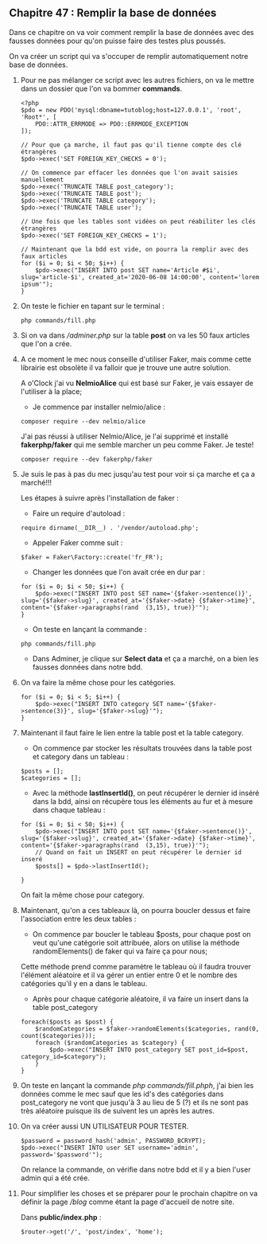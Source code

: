 ## Chapitre 47 : Remplir la base de données

Dans ce chapitre on va voir comment remplir la base de données avec des fausses données pour qu'on puisse faire des testes plus poussés.

On va créer un script qui va s'occuper de remplir automatiquement notre base de données.

1. Pour ne pas mélanger ce script avec les autres fichiers, on va le mettre dans un dossier que l'on va bommer **commands**.

    ```
    <?php
    $pdo = new PDO('mysql:dbname=tutoblog;host=127.0.0.1', 'root', 'Root*', [
        PDO::ATTR_ERRMODE => PDO::ERRMODE_EXCEPTION
    ]);

    // Pour que ça marche, il faut pas qu'il tienne compte des clé étrangères
    $pdo->exec('SET FOREIGN_KEY_CHECKS = 0');

    // On commence par effacer les données que l'on avait saisies manuellement
    $pdo->exec('TRUNCATE TABLE post_category');
    $pdo->exec('TRUNCATE TABLE post');
    $pdo->exec('TRUNCATE TABLE category');
    $pdo->exec('TRUNCATE TABLE user');

    // Une fois que les tables sont vidées on peut réabiliter les clés étrangères
    $pdo->exec('SET FOREIGN_KEY_CHECKS = 1');

    // Maintenant que la bdd est vide, on pourra la remplir avec des faux articles
    for ($i = 0; $i < 50; $i++) {
        $pdo->exec("INSERT INTO post SET name='Article #$i', slug='article-$i', created_at='2020-06-08 14:00:00', content='lorem ipsum'");
    }
    ```

2. On teste le fichier en tapant sur le terminal :

    ```
    php commands/fill.php
    ```

3. Si on va dans */adminer.php* sur la table **post** on va les 50 faux articles que l'on a crée.

4. A ce moment le mec nous conseille d'utiliser Faker, mais comme cette librairie est obsolète il va falloir que je trouve une autre solution.

    A o'Clock j'ai vu **NelmioAlice** qui est basé sur Faker, je vais essayer de l'utiliser à la place;

    - Je commence par installer nelmio/alice :

    ```
    composer require --dev nelmio/alice
    ```

    J'ai pas réussi à utiliser Nelmio/Alice, je l'ai supprimé et installé **fakerphp/faker** qui me semble marcher un peu comme Faker. Je teste!

    ```
    composer require --dev fakerphp/faker
    ```

5. Je suis le pas à pas du mec jusqu'au test pour voir si ça marche et ça a marché!!!

    Les étapes à suivre après l'installation de faker :

    - Faire un require d'autoload :

    ```
    require dirname(__DIR__) . '/vendor/autoload.php';
    ```

    - Appeler Faker comme suit :

    ```
    $faker = Faker\Factory::create('fr_FR');
    ``` 

    - Changer les données que l'on avait crée en dur par :

    ```
    for ($i = 0; $i < 50; $i++) {
        $pdo->exec("INSERT INTO post SET name='{$faker->sentence()}', slug='{$faker->slug}', created_at='{$faker->date} {$faker->time}', content='{$faker->paragraphs(rand  (3,15), true)}'");
    }
    ```

    - On teste en lançant la commande :

    ```
    php commands/fill.php
    ```

    - Dans Adminer, je clique sur **Select data** et ça a marché, on a bien les fausses données dans notre bdd.

6. On va faire la même chose pour les catégories.

    ```
    for ($i = 0; $i < 5; $i++) {
        $pdo->exec("INSERT INTO category SET name='{$faker->sentence(3)}', slug='{$faker->slug}'");
    }
    ```

7. Maintenant il faut faire le lien entre la table post et la table category.

    - On commence par stocker les résultats trouvées dans la table post et category dans un tableau :

    ```
    $posts = [];
    $categories = [];
    ```

    - Avec la méthode **lastInsertId()**, on peut récupérer le dernier id inséré dans la bdd, ainsi on récupère tous les éléments au fur et à mesure dans chaque tableau :

    ```
    for ($i = 0; $i < 50; $i++) {
        $pdo->exec("INSERT INTO post SET name='{$faker->sentence()}', slug='{$faker->slug}', created_at='{$faker->date} {$faker->time}', content='{$faker->paragraphs(rand  (3,15), true)}'");
        // Quand on fait un INSERT on peut récupérer le dernier id inseré
        $posts[] = $pdo->lastInsertId();

    }
    ```
    On fait la même chose pour category.

8. Maintenant, qu'on a ces tableaux là, on pourra boucler dessus et faire l'association entre les deux tables :

    - On commence par boucler le tableau $posts, pour chaque post on veut qu'une catégorie soit attribuée, alors on utilise la méthode randomElements() de faker qui va faire ça pour nous;

    Cette méthode prend comme paramètre le tableau où il faudra trouver l'élément aléatoire et il va gérer un entier entre 0 et le nombre des catégories qu'il y en a dans le tableau.

    - Après pour chaque catégorie aléatoire, il va faire un insert dans la table post_category

    ```
    foreach($posts as $post) {  
        $randomCategories = $faker->randomElements($categories, rand(0, count($categories)));
        foreach ($randomCategories as $category) {
            $pdo->exec("INSERT INTO post_category SET post_id=$post, category_id=$category");  
        }
    }
    ```

9. On teste en lançant la commande *php commands/fill.phph*, j'ai bien les données comme le mec sauf que les id's des catégories dans post_category ne vont que jusqu'à 3 au lieu de 5 (?) et ils ne sont pas très aléatoire puisque ils de suivent les un après les autres. 

10. On va créer aussi UN UTILISATEUR POUR TESTER.

    ```
    $password = password_hash('admin', PASSWORD_BCRYPT);
    $pdo->exec("INSERT INTO user SET username='admin', password='$password'");
    ```

    On relance la commande, on vérifie dans notre bdd et il y a bien l'user admin qui a été crée.

11. Pour simplifier les choses et se préparer pour le prochain chapitre on va définir la page */blog* comme étant la page d'accueil de notre site.

    Dans **public/index.php** :

    ```
    $router->get('/', 'post/index', 'home');
    ```


